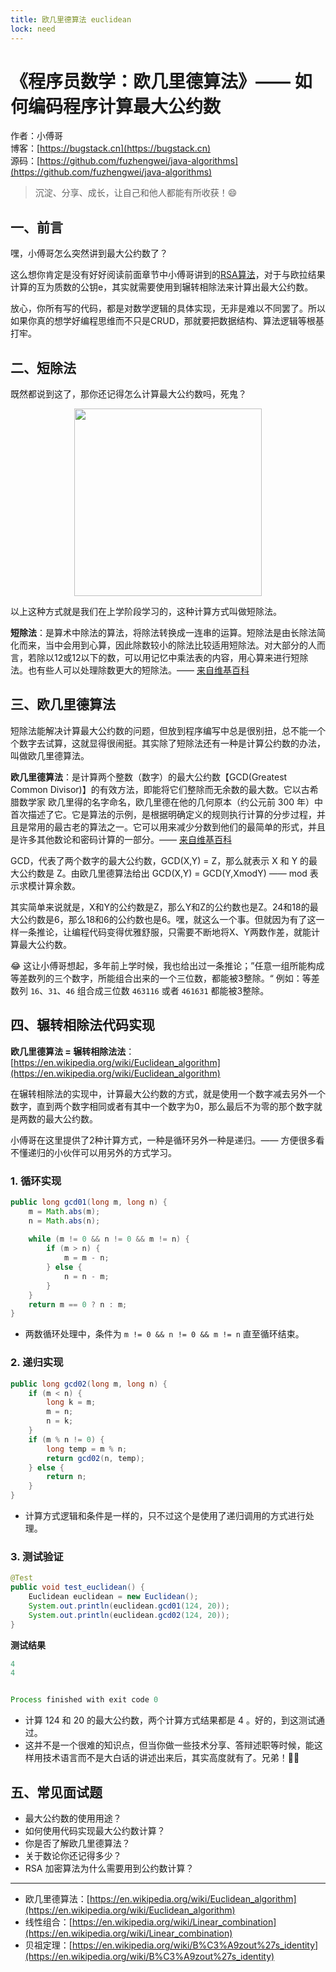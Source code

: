 ```yaml
---
title: 欧几里德算法 euclidean
lock: need
---
```


# 《程序员数学：欧几里德算法》—— 如何编码程序计算最大公约数

作者：小傅哥
<br/>博客：[https://bugstack.cn](https://bugstack.cn)
<br/>源码：[https://github.com/fuzhengwei/java-algorithms](https://github.com/fuzhengwei/java-algorithms)

> 沉淀、分享、成长，让自己和他人都能有所收获！😄

## 一、前言

嘿，小傅哥怎么突然讲到最大公约数了？

这么想你肯定是没有好好阅读前面章节中小傅哥讲到的[RSA算法](https://bugstack.cn/md/algorithm/logic/math/2022-11-20-primality.html)，对于与欧拉结果计算的互为质数的公钥e，其实就需要使用到辗转相除法来计算出最大公约数。

放心，你所有写的代码，都是对数学逻辑的具体实现，无非是难以不同罢了。所以如果你真的想学好编程思维而不只是CRUD，那就要把数据结构、算法逻辑等根基打牢。

## 二、短除法

既然都说到这了，那你还记得怎么计算最大公约数吗，死鬼？

<div align="center">
    <img src="https://bugstack.cn/images/article/algorithm/logic/euclidean-01.png?raw=true" width="300px">
</div>

以上这种方式就是我们在上学阶段学习的，这种计算方式叫做短除法。

**短除法**：是算术中除法的算法，将除法转换成一连串的运算。短除法是由长除法简化而来，当中会用到心算，因此除数较小的除法比较适用短除法。对大部分的人而言，若除以12或12以下的数，可以用记忆中乘法表的内容，用心算来进行短除法。也有些人可以处理除数更大的短除法。—— [来自维基百科](https://zh.wikipedia.org/wiki/%E7%9F%AD%E9%99%A4%E6%B3%95)

## 三、欧几里德算法

短除法能解决计算最大公约数的问题，但放到程序编写中总是很别扭，总不能一个个数字去试算，这就显得很闹挺。其实除了短除法还有一种是计算公约数的办法，叫做欧几里德算法。

**欧几里德算法**：是计算两个整数（数字）的最大公约数【GCD(Greatest Common Divisor)】的有效方法，即能将它们整除而无余数的最大数。它以古希腊数学家 欧几里得的名字命名，欧几里德在他的几何原本（约公元前 300 年）中首次描述了它。它是算法的示例，是根据明确定义的规则执行计算的分步过程，并且是常用的最古老的算法之一。它可以用来减少分数到他们的最简单的形式，并且是许多其他数论和密码计算的一部分。—— [来自维基百科](https://zh.wikipedia.org/wiki/%E7%9F%AD%E9%99%A4%E6%B3%95)

GCD，代表了两个数字的最大公约数，GCD(X,Y) = Z，那么就表示 X 和 Y 的最大公约数是 Z。由欧几里德算法给出 GCD(X,Y) = GCD(Y,XmodY) —— mod 表示求模计算余数。

其实简单来说就是，X和Y的公约数是Z，那么Y和Z的公约数也是Z。24和18的最大公约数是6，那么18和6的公约数也是6。嘿，就这么一个事。但就因为有了这一样一条推论，让编程代码变得优雅舒服，只需要不断地将X、Y两数作差，就能计算最大公约数。

😂 这让小傅哥想起，多年前上学时候，我也给出过一条推论；”任意一组所能构成等差数列的三个数字，所能组合出来的一个三位数，都能被3整除。“ 例如：等差数列 `16`、`31`、`46` 组合成三位数 `463116` 或者 `461631` 都能被3整除。

## 四、辗转相除法代码实现

**欧几里德算法 = 辗转相除法法**：[https://en.wikipedia.org/wiki/Euclidean_algorithm](https://en.wikipedia.org/wiki/Euclidean_algorithm)

在辗转相除法的实现中，计算最大公约数的方式，就是使用一个数字减去另外一个数字，直到两个数字相同或者有其中一个数字为0，那么最后不为零的那个数字就是两数的最大公约数。

小傅哥在这里提供了2种计算方式，一种是循环另外一种是递归。—— 方便很多看不懂递归的小伙伴可以用另外的方式学习。

### 1. 循环实现

```java
public long gcd01(long m, long n) {
    m = Math.abs(m);
    n = Math.abs(n);
    
    while (m != 0 && n != 0 && m != n) {
        if (m > n) {
            m = m - n;
        } else {
            n = n - m;
        }
    }
    return m == 0 ? n : m;
}
```

- 两数循环处理中，条件为 `m != 0 && n != 0 && m != n` 直至循环结束。

### 2. 递归实现

```java
public long gcd02(long m, long n) {
    if (m < n) {
        long k = m;
        m = n;
        n = k;
    }
    if (m % n != 0) {
        long temp = m % n;
        return gcd02(n, temp);
    } else {
        return n;
    }
}
```

- 计算方式逻辑和条件是一样的，只不过这个是使用了递归调用的方式进行处理。

### 3. 测试验证

```java
@Test
public void test_euclidean() {
    Euclidean euclidean = new Euclidean();
    System.out.println(euclidean.gcd01(124, 20));
    System.out.println(euclidean.gcd02(124, 20));
}
```

**测试结果**

```java
4
4


Process finished with exit code 0
```

- 计算 124 和 20 的最大公约数，两个计算方式结果都是 4 。好的，到这测试通过。
- 这并不是一个很难的知识点，但当你做一些技术分享、答辩述职等时候，能这样用技术语言而不是大白话的讲述出来后，其实高度就有了。兄弟！👬🏻

## 五、常见面试题

- 最大公约数的使用用途？
- 如何使用代码实现最大公约数计算？
- 你是否了解欧几里德算法？
- 关于数论你还记得多少？
- RSA 加密算法为什么需要用到公约数计算？

---

- 欧几里德算法：[https://en.wikipedia.org/wiki/Euclidean_algorithm](https://en.wikipedia.org/wiki/Euclidean_algorithm)
- 线性组合：[https://en.wikipedia.org/wiki/Linear_combination](https://en.wikipedia.org/wiki/Linear_combination)
- 贝祖定理：[https://en.wikipedia.org/wiki/B%C3%A9zout%27s_identity](https://en.wikipedia.org/wiki/B%C3%A9zout%27s_identity)